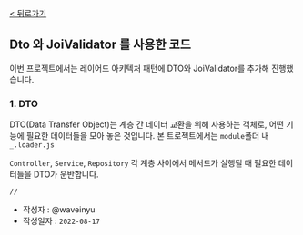 [< 뒤로가기](../README.md)

## Dto 와 JoiValidator 를 사용한 코드

이번 프로젝트에서는 레이어드 아키텍처 패턴에 DTO와 JoiValidator를 추가해 진행했습니다.

### 1. DTO

DTO(Data Transfer Object)는 계층 간 데이터 교환을 위해 사용하는 객체로, 어떤 기능에 필요한 데이터들을 모아 놓은 것입니다. 본 트로젝트에서는 `module`폴더 내 `_.loader.js`

`Controller`, `Service`, `Repository` 각 계층 사이에서 메서드가 실행될 때 필요한 데이터들을 DTO가 운반합니다.

```
//
```

-   작성자 : @waveinyu
-   작성일자 : `2022-08-17`

